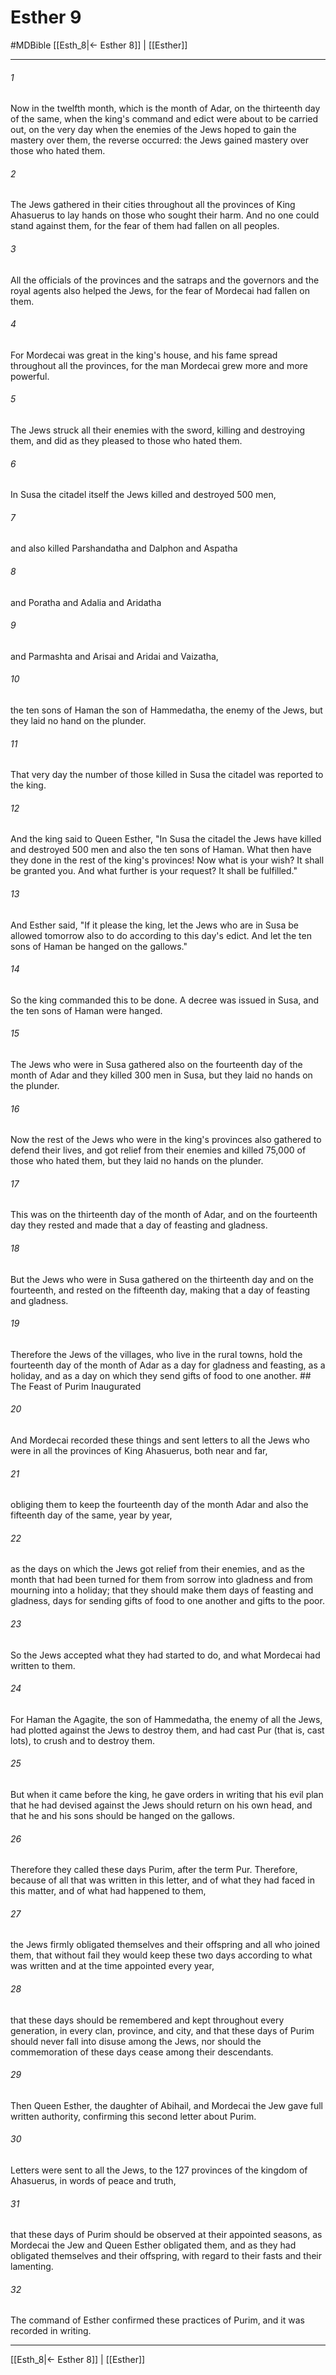 # Esther 9
#MDBible
[[Esth_8|← Esther 8]] | [[Esther]]

***

###### 1 
Now in the twelfth month, which is the month of Adar, on the thirteenth day of the same, when the king's command and edict were about to be carried out, on the very day when the enemies of the Jews hoped to gain the mastery over them, the reverse occurred: the Jews gained mastery over those who hated them. 

###### 2 
The Jews gathered in their cities throughout all the provinces of King Ahasuerus to lay hands on those who sought their harm. And no one could stand against them, for the fear of them had fallen on all peoples. 

###### 3 
All the officials of the provinces and the satraps and the governors and the royal agents also helped the Jews, for the fear of Mordecai had fallen on them. 

###### 4 
For Mordecai was great in the king's house, and his fame spread throughout all the provinces, for the man Mordecai grew more and more powerful. 

###### 5 
The Jews struck all their enemies with the sword, killing and destroying them, and did as they pleased to those who hated them. 

###### 6 
In Susa the citadel itself the Jews killed and destroyed 500 men, 

###### 7 
and also killed Parshandatha and Dalphon and Aspatha 

###### 8 
and Poratha and Adalia and Aridatha 

###### 9 
and Parmashta and Arisai and Aridai and Vaizatha, 

###### 10 
the ten sons of Haman the son of Hammedatha, the enemy of the Jews, but they laid no hand on the plunder. 

###### 11 
That very day the number of those killed in Susa the citadel was reported to the king. 

###### 12 
And the king said to Queen Esther, "In Susa the citadel the Jews have killed and destroyed 500 men and also the ten sons of Haman. What then have they done in the rest of the king's provinces! Now what is your wish? It shall be granted you. And what further is your request? It shall be fulfilled." 

###### 13 
And Esther said, "If it please the king, let the Jews who are in Susa be allowed tomorrow also to do according to this day's edict. And let the ten sons of Haman be hanged on the gallows." 

###### 14 
So the king commanded this to be done. A decree was issued in Susa, and the ten sons of Haman were hanged. 

###### 15 
The Jews who were in Susa gathered also on the fourteenth day of the month of Adar and they killed 300 men in Susa, but they laid no hands on the plunder. 

###### 16 
Now the rest of the Jews who were in the king's provinces also gathered to defend their lives, and got relief from their enemies and killed 75,000 of those who hated them, but they laid no hands on the plunder. 

###### 17 
This was on the thirteenth day of the month of Adar, and on the fourteenth day they rested and made that a day of feasting and gladness. 

###### 18 
But the Jews who were in Susa gathered on the thirteenth day and on the fourteenth, and rested on the fifteenth day, making that a day of feasting and gladness. 

###### 19 
Therefore the Jews of the villages, who live in the rural towns, hold the fourteenth day of the month of Adar as a day for gladness and feasting, as a holiday, and as a day on which they send gifts of food to one another. ## The Feast of Purim Inaugurated 

###### 20 
And Mordecai recorded these things and sent letters to all the Jews who were in all the provinces of King Ahasuerus, both near and far, 

###### 21 
obliging them to keep the fourteenth day of the month Adar and also the fifteenth day of the same, year by year, 

###### 22 
as the days on which the Jews got relief from their enemies, and as the month that had been turned for them from sorrow into gladness and from mourning into a holiday; that they should make them days of feasting and gladness, days for sending gifts of food to one another and gifts to the poor. 

###### 23 
So the Jews accepted what they had started to do, and what Mordecai had written to them. 

###### 24 
For Haman the Agagite, the son of Hammedatha, the enemy of all the Jews, had plotted against the Jews to destroy them, and had cast Pur (that is, cast lots), to crush and to destroy them. 

###### 25 
But when it came before the king, he gave orders in writing that his evil plan that he had devised against the Jews should return on his own head, and that he and his sons should be hanged on the gallows. 

###### 26 
Therefore they called these days Purim, after the term Pur. Therefore, because of all that was written in this letter, and of what they had faced in this matter, and of what had happened to them, 

###### 27 
the Jews firmly obligated themselves and their offspring and all who joined them, that without fail they would keep these two days according to what was written and at the time appointed every year, 

###### 28 
that these days should be remembered and kept throughout every generation, in every clan, province, and city, and that these days of Purim should never fall into disuse among the Jews, nor should the commemoration of these days cease among their descendants. 

###### 29 
Then Queen Esther, the daughter of Abihail, and Mordecai the Jew gave full written authority, confirming this second letter about Purim. 

###### 30 
Letters were sent to all the Jews, to the 127 provinces of the kingdom of Ahasuerus, in words of peace and truth, 

###### 31 
that these days of Purim should be observed at their appointed seasons, as Mordecai the Jew and Queen Esther obligated them, and as they had obligated themselves and their offspring, with regard to their fasts and their lamenting. 

###### 32 
The command of Esther confirmed these practices of Purim, and it was recorded in writing. 

***

[[Esth_8|← Esther 8]] | [[Esther]]
